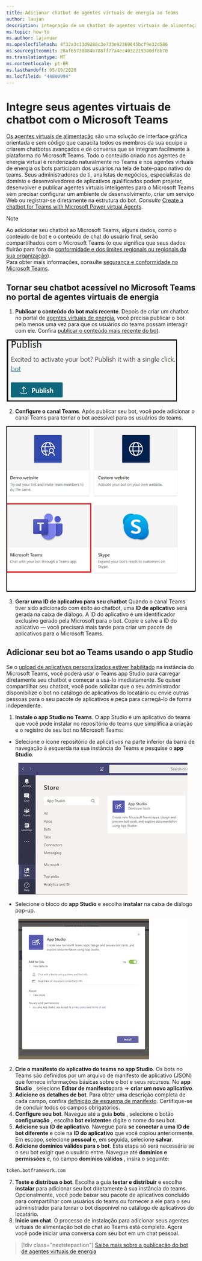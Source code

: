 ```yaml
---
title: Adicionar chatbot de agentes virtuais de energia ao Teams
author: laujan
description: integração de um chatbot de agentes virtuais de alimentação na plataforma do Microsoft Teams
ms.topic: how-to
ms.author: lajanuar
ms.openlocfilehash: 4f32a3c13d9288c3e733e92369645bcf9e32d586
ms.sourcegitcommit: 28af65730884b788ff77a4ec4032219380df8b70
ms.translationtype: MT
ms.contentlocale: pt-BR
ms.lasthandoff: 05/19/2020
ms.locfileid: "44800994"
---
```

# <a name="integrate-your-power-virtual-agents-chatbot-with-microsoft-teams"></a>Integre seus agentes virtuais de chatbot com o Microsoft Teams

[Os agentes virtuais de alimentação](/power-virtual-agents/fundamentals-what-is-power-virtual-agents) são uma solução de interface gráfica orientada e sem código que capacita todos os membros da sua equipe a criarem chatbotss avançados e de conversa que se integram facilmente à plataforma do Microsoft Teams. Todo o conteúdo criado nos agentes de energia virtual é renderizado naturalmente no Teams e nos agentes virtuais de energia os bots participam dos usuários na tela de bate-papo nativo do teams. Seus administradores de ti, analistas de negócios, especialistas de domínio e desenvolvedores de aplicativos qualificados podem projetar, desenvolver e publicar agentes virtuais inteligentes para o Microsoft Teams sem precisar configurar um ambiente de desenvolvimento, criar um serviço Web ou registrar-se diretamente na estrutura do bot.  *Consulte* [Create a chatbot for Teams with Microsoft Power virtual Agents](../what-are-bots.md#create-a-chatbot-for-teams-with-microsoft-power-virtual-agents).

> [!NOTE]
> Ao adicionar seu chatbot ao Microsoft Teams, alguns dados, como o conteúdo de bot e o conteúdo de chat do usuário final, serão compartilhados com o Microsoft Teams (o que significa que seus dados fluirão para fora da [conformidade e dos limites regionais ou regionais da sua organização](/power-virtual-agents/data-location)). <br/>
> Para obter mais informações, consulte [segurança e conformidade no Microsoft Teams](/MicrosoftTeams/security-compliance-overview).

## <a name="make-your-chatbot-reachable-in-teams-in-the-power-virtual-agents-portal"></a>Tornar seu chatbot acessível no Microsoft Teams no portal de agentes virtuais de energia

1. **Publicar o conteúdo do bot mais recente**.  Depois de criar um chatbot no portal de [agentes virtuais de energia](https://powervirtualagents.microsoft.com), você precisa publicar o bot pelo menos uma vez para que os usuários do teams possam interagir com ele. Confira [publicar o conteúdo mais recente do bot](/power-virtual-agents/publication-fundamentals-publish-channels#publish-the-latest-bot-content).

![publicar no portal de agentes virtuais de energia](../../assets/images/pva-publish.png)

2. **Configure o canal Teams**. Após publicar seu bot, você pode adicionar o canal Teams para tornar o bot acessível para os usuários do teams.

![canais no portal de agentes virtuais de energia](../../assets/images/pva-channels.png)

3. **Gerar uma ID de aplicativo para seu chatbot**  Quando o canal Teams tiver sido adicionado com êxito ao chatbot, uma **ID de aplicativo** será gerada na caixa de diálogo. A ID do aplicativo é um identificador exclusivo gerado pela Microsoft para o bot.  Copie e salve a ID do aplicativo — você precisará mais tarde para criar um pacote de aplicativos para o Microsoft Teams.

## <a name="add-your-bot-to-teams-using-app-studio"></a>Adicionar seu bot ao Teams usando o app Studio

Se o [upload de aplicativos personalizados estiver habilitado](/microsoftteams/admin-settings) na instância do Microsoft Teams, você poderá usar o Teams app Studio para carregar diretamente seu chatbot e começar a usá-lo imediatamente. Se quiser compartilhar seu chatbot, você pode solicitar que o seu administrador disponibilize o bot no catálogo de aplicativos do locatário ou envie outras pessoas para o seu pacote de aplicativos e peça para carregá-lo de forma independente.

1. **Instale o app Studio no Teams**. O app Studio é um aplicativo do teams que você pode instalar no repositório do teams que simplifica a criação e o registro de seu bot no Microsoft Teams: 

  * Selecione o ícone repositório de aplicativos na parte inferior da barra de navegação à esquerda na sua instância do Teams e pesquise o **app Studio**.
>
&emsp;&emsp; <img  width="450px" title="Localizando o app Studio no repositório" src="../../assets/images/get-started/app-studio-store.png"/>    

  * Selecione o bloco do **app Studio** e escolha **instalar** na caixa de diálogo pop-up.
>
&emsp;&emsp; <img  width="450px" title="Instalando o app Studio" src="../../assets/images/get-started/app-studio-install.png"/>

2. **Crie o manifesto do aplicativo do teams no app Studio**.  Os bots no Teams são definidos por um arquivo de manifesto de aplicativo (JSON) que fornece informações básicas sobre o bot e seus recursos. No **app Studio** , selecione **Editor de manifesto**para   =>  **criar um novo aplicativo**.
3. **Adicione os detalhes de bot**. Para obter uma descrição completa de cada campo, confira [definição de esquema de manifesto](../../resources/schema/manifest-schema.md). Certifique-se de concluir todos os campos obrigatórios.
4. **Configure seu bot**. Navegue até a guia **bots** , selecione o botão **configuração** , escolha **bot existente**e digite o nome do seu bot.
5. **Adicione sua ID de aplicativo**. Navegue para **se conectar a uma ID de bot diferente** e cole na **ID do aplicativo** que você copiou anteriormente. Em escopo, selecione **pessoal** e, em seguida, selecione **salvar**.
6. **Adicione domínios válidos para o bot**.  Esta etapa só será necessária se o seu bot exigir que o usuário entre. Navegue até **domínios e permissões** e, no campo **domínios válidos** , insira o seguinte:

```bash
token.botframework.com
```

7.  **Teste e distribua o bot**. Escolha a guia **testar e distribuir** e escolha **instalar** para adicionar seu bot diretamente à sua instância do teams. Opcionalmente, você pode baixar seu pacote de aplicativos concluído para compartilhar com usuários do teams ou fornecer a ele para o seu administrador para tornar o bot disponível no catálogo de aplicativos do locatário.
8. **Inicie um chat**. O processo de instalação para adicionar seus agentes virtuais de alimentação bot de chat ao Teams está completo. Agora você pode iniciar uma conversa com seu bot em um chat pessoal.

> [!div class="nextstepaction"]
> [Saiba mais sobre a publicação do bot de agentes virtuais de energia](/power-virtual-agents/publication-fundamentals-publish-channels)